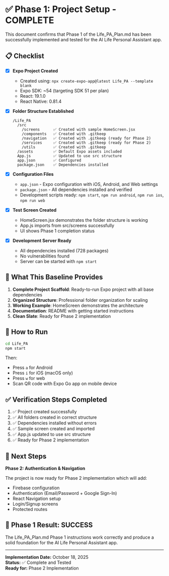 # ✅ Phase 1: Project Setup - COMPLETE

This document confirms that Phase 1 of the Life_PA_Plan.md has been successfully implemented and tested for the AI Life Personal Assistant app.

## 📋 Checklist

- [x] **Expo Project Created**
  - Created using: `npx create-expo-app@latest Life_PA --template blank`
  - Expo SDK: ~54 (targeting SDK 51 per plan)
  - React: 19.1.0
  - React Native: 0.81.4

- [x] **Folder Structure Established**
  ```
  /Life_PA
    /src
      /screens      ✅ Created with sample HomeScreen.jsx
      /components   ✅ Created with .gitkeep
      /navigation   ✅ Created with .gitkeep (ready for Phase 2)
      /services     ✅ Created with .gitkeep (ready for Phase 2)
      /utils        ✅ Created with .gitkeep
    /assets         ✅ Default Expo assets included
    App.js          ✅ Updated to use src structure
    app.json        ✅ Configured
    package.json    ✅ Dependencies installed
  ```

- [x] **Configuration Files**
  - `app.json` - Expo configuration with iOS, Android, and Web settings
  - `package.json` - All dependencies installed and verified
  - Development scripts ready: `npm start`, `npm run android`, `npm run ios`, `npm run web`

- [x] **Test Screen Created**
  - HomeScreen.jsx demonstrates the folder structure is working
  - App.js imports from src/screens successfully
  - UI shows Phase 1 completion status

- [x] **Development Server Ready**
  - All dependencies installed (728 packages)
  - No vulnerabilities found
  - Server can be started with `npm start`

## 🎯 What This Baseline Provides

1. **Complete Project Scaffold**: Ready-to-run Expo project with all base dependencies
2. **Organized Structure**: Professional folder organization for scaling
3. **Working Example**: HomeScreen demonstrates the architecture
4. **Documentation**: README with getting started instructions
5. **Clean Slate**: Ready for Phase 2 implementation

## 🚀 How to Run

```bash
cd Life_PA
npm start
```

Then:
- Press `a` for Android
- Press `i` for iOS (macOS only)
- Press `w` for web
- Scan QR code with Expo Go app on mobile device

## ✅ Verification Steps Completed

1. ✅ Project created successfully
2. ✅ All folders created in correct structure
3. ✅ Dependencies installed without errors
4. ✅ Sample screen created and imported
5. ✅ App.js updated to use src structure
6. ✅ Ready for Phase 2 implementation

## 📝 Next Steps

**Phase 2: Authentication & Navigation**

The project is now ready for Phase 2 implementation which will add:
- Firebase configuration
- Authentication (Email/Password + Google Sign-In)
- React Navigation setup
- Login/Signup screens
- Protected routes

## 🎉 Phase 1 Result: SUCCESS

The Life_PA_Plan.md Phase 1 instructions work correctly and produce a solid foundation for the AI Life Personal Assistant app.

---

**Implementation Date:** October 18, 2025  
**Status:** ✅ Complete and Tested  
**Ready for:** Phase 2 Implementation

